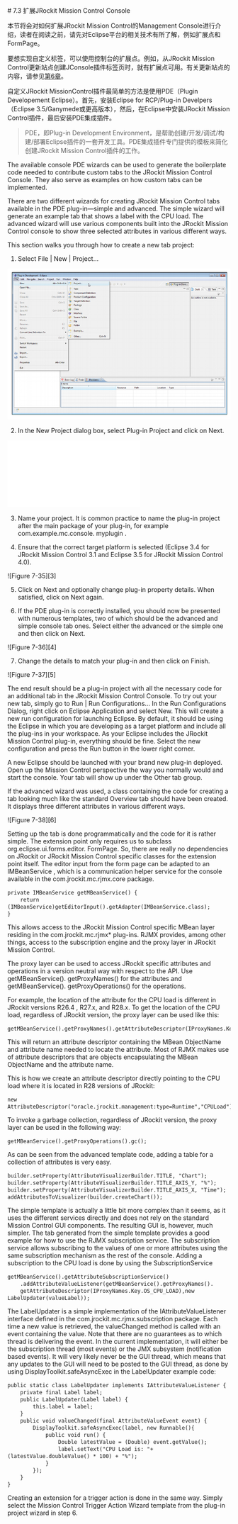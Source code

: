 <a name="7.3" />
# 7.3 扩展JRockit Mission Control Console

本节将会对如何扩展JRockit Mission Control的Management Console进行介绍，读者在阅读之前，请先对Eclipse平台的相关技术有所了解，例如扩展点和FormPage。

要想实现自定义标签，可以使用控制台的扩展点。例如，从JRockit Mission Control更新站点创建JConsole插件标签页时，就有扩展点可用。有关更新站点的内容，请参见[第6章][2]。

自定义JRockit MissionControl插件最简单的方法是使用PDE（Plugin Developement Eclipse）。首先，安装Eclipse for RCP/Plug-in Develpers（Eclipse 3.5/Ganymede或更高版本），然后，在Eclipse中安装JRockit Mission Control插件，最后安装PDE集成插件。

>PDE，即Plug-in Development Environment，是帮助创建/开发/调试/构建/部署Eclipse插件的一套开发工具。PDE集成插件专门提供的模板来简化创建JRockit Mission Control插件的工作。

The available console PDE wizards can be used to generate the boilerplate code
needed to contribute custom tabs to the JRockit Mission Control Console. They
also serve as examples on how custom tabs can be implemented.



There are two different wizards for creating JRockit Mission Control tabs available in
the PDE plug-in—simple and advanced. The simple wizard will generate an example
tab that shows a label with the CPU load. The advanced wizard will use various
components built into the JRockit Mission Control console to show three selected
attributes in various different ways.

This section walks you through how to create a new tab project:

1. Select File | New | Project...

![Figure 7-33][1]

2. In the New Project dialog box, select Plug-in Project and click on Next.

![Figure 7-34][2]

3. Name your project. It is common practice to name the plug-in project after
the main package of your plug-in, for example  com.example.mc.console.
myplugin .

4. Ensure that the correct target platform is selected (Eclipse 3.4 for JRockit
Mission Control 3.1 and Eclipse 3.5 for JRockit Mission Control 4.0).

![Figure 7-35][3]

5. Click on Next and optionally change plug-in property details. When
satisfied, click on Next again.

6. If the PDE plug-in is correctly installed, you should now be presented with
numerous templates, two of which should be the advanced and simple
console tab ones. Select either the advanced or the simple one and then click
on Next.

![Figure 7-36][4]

7. Change the details to match your plug-in and then click on Finish.

![Figure 7-37][5]

The end result should be a plug-in project with all the necessary code for an
additional tab in the JRockit Mission Control Console. To try out your new tab,
simply go to Run | Run Configurations... In the Run Configurations Dialog,
right click on Eclipse Application and select New. This will create a new run
configuration for launching Eclipse. By default, it should be using the Eclipse
in which you are developing as a target platform and include all the plug-ins
in your workspace. As your Eclipse includes the JRockit Mission Control
plug-in, everything should be fine. Select the new configuration and press
the Run button in the lower right corner.

A new Eclipse should be launched with your brand new plug-in deployed. Open up
the Mission Control perspective the way you normally would and start the console.
Your tab will show up under the Other tab group.

If the advanced wizard was used, a class containing the code for creating a
tab looking much like the standard Overview tab should have been created.
It displays three different attributes in various different ways.

![Figure 7-38][6]

Setting up the tab is done programmatically and the code for it is rather simple.
The extension point only requires us to subclass  org.eclipse.ui.forms.editor.
FormPage. So, there are really no dependencies on JRockit or JRockit Mission
Control specific classes for the extension point itself. The editor input from the form
page can be adapted to an  IMBeanService , which is a communication helper service
for the console available in the  com.jrockit.mc.rjmx.core package.

    private IMBeanService getMBeanService() {
        return (IMBeanService)getEditorInput().getAdapter(IMBeanService.class);
    }

This allows access to the JRockit Mission Control specific MBean layer residing in the
com.jrockit.mc.rjmx* plug-ins. RJMX provides, among other things, access to the
subscription engine and the proxy layer in JRockit Mission Control.

The proxy layer can be used to access JRockit specific attributes and operations
in a version neutral way with respect to the API. Use  getMBeanService().
getProxyNames() for the attributes and  getMBeanService().
getProxyOperations() for the operations.

For example, the location of the attribute for the CPU load is different in JRockit
versions R26.4 , R27.x, and R28.x. To get the location of the CPU load, regardless
of JRockit version, the proxy layer can be used like this:

    getMBeanService().getProxyNames().getAttributeDescriptor(IProxyNames.Key.OS_CPU_LOAD);

This will return an attribute descriptor containing the MBean  ObjectName
and attribute name needed to locate the attribute. Most of RJMX makes use
of attribute descriptors that are objects encapsulating the MBean  ObjectName
and the attribute name.

This is how we create an attribute descriptor directly pointing to the CPU load where
it is located in R28 versions of JRockit:

    new AttributeDescriptor("oracle.jrockit.management:type=Runtime","CPULoad");

To invoke a garbage collection, regardless of JRockit version, the proxy layer can be
used in the following way:

    getMBeanService().getProxyOperations().gc();

As can be seen from the advanced template code, adding a table for a collection of
attributes is very easy.

    builder.setProperty(AttributeVisualizerBuilder.TITLE, "Chart");
    builder.setProperty(AttributeVisualizerBuilder.TITLE_AXIS_Y, "%");
    builder.setProperty(AttributeVisualizerBuilder.TITLE_AXIS_X, "Time");
    addAttributesToVisualizer(builder.createChart());

The simple template is actually a little bit more complex than it seems, as it uses the
different services directly and does not rely on the standard Mission Control GUI
components. The resulting GUI is, however, much simpler. The tab generated from
the simple template provides a good example for how to use the RJMX subscription
service. The subscription service allows subscribing to the values of one or more
attributes using the same subscription mechanism as the rest of the console. Adding
a subscription to the CPU load is done by using the  SubscriptionService 

    getMBeanService().getAttributeSubscriptionService()
        .addAttributeValueListener(getMBeanService().getProxyNames().
        getAttributeDescriptor(IProxyNames.Key.OS_CPU_LOAD),new LabelUpdater(valueLabel));

The  LabelUpdater is a simple implementation of the  IAttributeValueListener
interface defined in the  com.jrockit.mc.rjmx.subscription package. Each time a
new value is retrieved, the  valueChanged method is called with an event containing
the value. Note that there are no guarantees as to which thread is delivering the event.
In the current implementation, it will either be the subscription thread (most events)
or the JMX subsystem (notification based events). It will very likely never be the GUI
thread, which means that any updates to the GUI will need to be posted to the GUI
thread, as done by using  DisplayToolkit.safeAsyncExec in the  LabelUpdater
example code:

    public static class LabelUpdater implements IAttributeValueListener {
        private final Label label;
        public LabelUpdater(Label label) {
            this.label = label;
        }
        public void valueChanged(final AttributeValueEvent event) {
            DisplayToolkit.safeAsyncExec(label, new Runnable(){
                public void run() {
                    Double latestValue = (Double) event.getValue();
                    label.setText("CPU Load is: "+ (latestValue.doubleValue() * 100) + "%");
                }
            });
        }
    }

Creating an extension for a trigger action is done in the same way. Simply select the
Mission Control Trigger Action Wizard template from the plug-in project wizard
in step 6.







[1]:    ../images/7-33.jpg
[2]:    ../chap6/6.md#6